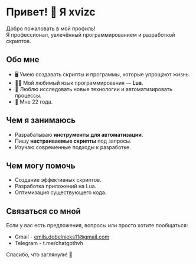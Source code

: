 # Привет! 👋 Я xvizc

Добро пожаловать в мой профиль!  
Я профессионал, увлечённый программированием и разработкой скриптов.  

## Обо мне  

- 🖥️ Умею создавать скрипты и программы, которые упрощают жизнь.  
- 🧑‍💻 Мой любимый язык программирования — **Lua**.  
- 🔧 Люблю исследовать новые технологии и автоматизировать процессы.  
- 🎂 Мне 22 года.  

## Чем я занимаюсь  

- Разрабатываю **инструменты для автоматизации**.  
- Пишу **настраиваемые скрипты** под запросы.  
- Изучаю современные подходы к разработке.  

## Чем могу помочь  

- Создание эффективных скриптов.  
- Разработка приложений на Lua.  
- Оптимизация существующего кода.  

## Связаться со мной  

Если у вас есть предложения, вопросы или просто хотите пообщаться:  
- Gmail - emils.dobelnieks11@gmail.com  
- Telegram - t.me/chatgpthvh

Спасибо, что заглянули! 🙌
